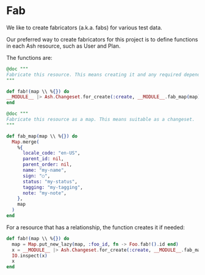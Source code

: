 # Fab

We like to create fabricators (a.k.a. fabs) for various test data.

Our preferred way to create fabricators for this project is to define functions in each Ash resource, such as User and Plan.

The functions are:

```elixir
@doc """
Fabricate this resource. This means creating it and any required dependencies.
"""

def fab!(map \\ %{}) do
__MODULE__ |> Ash.Changeset.for_create(:create, __MODULE__.fab_map(map)) |> Ash.create!()
end

@doc """
Fabricate this resource as a map. This means suitable as a changeset.
"""

def fab_map(map \\ %{}) do
  Map.merge(
    %{
      locale_code: "en-US",
      parent_id: nil,
      parent_order: nil,
      name: "my-name",
      sign: "○",
      status: "my-status",
      tagging: "my-tagging",
      note: "my-note",
    },
    map
  )
end
```

For a resource that has a relationship, the function creates it if needed:

```elixir
def fab!(map \\ %{}) do
  map = Map.put_new_lazy(map, :foo_id, fn -> Foo.fab!().id end)
  x = __MODULE__ |> Ash.Changeset.for_create(:create, __MODULE__.fab_map(map)) |> Ash.create!()
  IO.inspect(x)
  x
end
```
